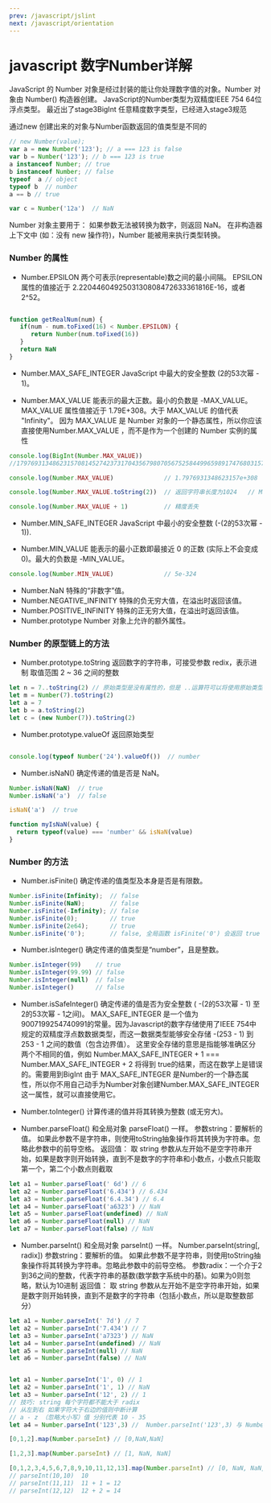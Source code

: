 ```yaml
---
prev: /javascript/jslint
next: /javascript/orientation
---
```

# javascript 数字Number详解

JavaScript 的 Number 对象是经过封装的能让你处理数字值的对象。Number 对象由 Number() 构造器创建。
JavaScript的Number类型为双精度IEEE 754 64位浮点类型。
最近出了stage3BigInt 任意精度数字类型，已经进入stage3规范


通过new 创建出来的对象与Number函数返回的值类型是不同的
```js
// new Number(value); 
var a = new Number('123'); // a === 123 is false
var b = Number('123'); // b === 123 is true
a instanceof Number; // true
b instanceof Number; // false
typeof  a // object
typeof b  // number
a == b // true

var c = Number('12a')  // NaN

```

Number 对象主要用于：
如果参数无法被转换为数字，则返回 NaN。
在非构造器上下文中 (如：没有 new 操作符)，Number 能被用来执行类型转换。

### Number 的属性

- Number.EPSILON
两个可表示(representable)数之间的最小间隔。
EPSILON 属性的值接近于 2.2204460492503130808472633361816E-16，或者 2^52。

```js

function getRealNum(num) {
   if(num - num.toFixed(16) < Number.EPSILON) {
      return Number(num.toFixed(16))
   }
   return NaN
}

```

- Number.MAX_SAFE_INTEGER
JavaScript 中最大的安全整数 (2的53次幂 - 1)。

- Number.MAX_VALUE
能表示的最大正数。最小的负数是 -MAX_VALUE。
MAX_VALUE 属性值接近于 1.79E+308。大于 MAX_VALUE 的值代表 "Infinity"。
因为 MAX_VALUE 是 Number 对象的一个静态属性，所以你应该直接使用Number.MAX_VALUE ，而不是作为一个创建的 Number 实例的属性

```js
console.log(BigInt(Number.MAX_VALUE))
//179769313486231570814527423731704356798070567525844996598917476803157260780028538760589558632766878171540458953514382464234321326889464182768467546703537516986049910576551282076245490090389328944075868508455133942304583236903222948165808559332123348274797826204144723168738177180919299881250404026184124858368n

console.log(Number.MAX_VALUE)              // 1.7976931348623157e+308

console.log(Number.MAX_VALUE.toString(2))  // 返回字符串长度为1024   // Math.pow(2,1023)

console.log(Number.MAX_VALUE + 1)          // 精度丢失

```

- Number.MIN_SAFE_INTEGER
JavaScript 中最小的安全整数 (-(2的53次幂 - 1)).

- Number.MIN_VALUE
能表示的最小正数即最接近 0 的正数 (实际上不会变成 0)。最大的负数是 -MIN_VALUE。
```js
console.log(Number.MIN_VALUE)              // 5e-324
```
- Number.NaN
特殊的“非数字”值。
- Number.NEGATIVE_INFINITY
特殊的负无穷大值，在溢出时返回该值。
- Number.POSITIVE_INFINITY
特殊的正无穷大值，在溢出时返回该值。
- Number.prototype
Number 对象上允许的额外属性。

### Number 的原型链上的方法
- Number.prototype.toString
返回数字的字符串，可接受参数 redix，表示进制 取值范围 2 ~ 36 之间的整数
```js
let n = 7..toString(2) // 原始类型是没有属性的，但是 ..运算符可以将使用原始类型的引用对象，仅限于 number,boolean
let m = Number(7).toString(2)
let a = 7
let b = a.toString(2)
let c = (new Number(7)).toString(2)

```

- Number.prototype.valueOf
返回原始类型
```js

console.log(typeof Number('24').valueOf())  // number

```

- Number.isNaN()
确定传递的值是否是 NaN。

```js
Number.isNaN(NaN)  // true
Number.isNaN('a')  // false

isNaN('a')  // true

function myIsNaN(value) {
  return typeof(value) === 'number' && isNaN(value)
}

```

### Number 的方法
- Number.isFinite()
确定传递的值类型及本身是否是有限数。
```js
Number.isFinite(Infinity);  // false
Number.isFinite(NaN);       // false
Number.isFinite(-Infinity); // false
Number.isFinite(0);         // true
Number.isFinite(2e64);      // true
Number.isFinite('0');       // false, 全局函数 isFinite('0') 会返回 true
```

- Number.isInteger()
确定传递的值类型是“number”，且是整数。
```js
Number.isInteger(99)    // true
Number.isInteger(99.99) // false
Number.isInteger(null)  // false
Number.isInteger()      // false
```

- Number.isSafeInteger()
确定传递的值是否为安全整数 ( -(2的53次幂 - 1) 至 2的53次幂 - 1之间)。
MAX_SAFE_INTEGER 是一个值为 9007199254740991的常量。因为Javascript的数字存储使用了IEEE 754中规定的双精度浮点数数据类型，而这一数据类型能够安全存储 -(253 - 1) 到 253 - 1 之间的数值（包含边界值）。
这里安全存储的意思是指能够准确区分两个不相同的值，例如 Number.MAX_SAFE_INTEGER + 1 === Number.MAX_SAFE_INTEGER + 2 将得到 true的结果，而这在数学上是错误的。需要用到BigInt
由于 MAX_SAFE_INTEGER 是Number的一个静态属性，所以你不用自己动手为Number对象创建Number.MAX_SAFE_INTEGER这一属性，就可以直接使用它。

- Number.toInteger() 
计算传递的值并将其转换为整数 (或无穷大)。

- Number.parseFloat()
和全局对象 parseFloat() 一样。
参数string：要解析的值。 如果此参数不是字符串，则使用toString抽象操作将其转换为字符串。忽略此参数中的前导空格。
返回值： 取 string 参数从左开始不是空字符串开始，如果是数字则开始转换，直到不是数字的字符串和小数点，小数点只能取第一个，第二个小数点则截取

```js
let a1 = Number.parseFloat(' 6d') // 6
let a2 = Number.parseFloat('6.434') // 6.434
let a3 = Number.parseFloat('6.4.34') // 6.4
let a4 = Number.parseFloat('a6323') // NaN
let a5 = Number.parseFloat(undefined) // NaN
let a6 = Number.parseFloat(null) // NaN
let a7 = Number.parseFloat(false) // NaN

```

- Number.parseInt()
和全局对象 parseInt() 一样。
Number.parseInt(string[, radix])
参数string：要解析的值。 如果此参数不是字符串，则使用toString抽象操作将其转换为字符串。忽略此参数中的前导空格。
参数radix：一个介于2到36之间的整数，代表字符串的基数(数学数字系统中的基)。如果为0则忽略，默认为10进制
返回值： 取 string 参数从左开始不是空字符串开始，如果是数字则开始转换，直到不是数字的字符串（包括小数点，所以是取整数部分）
```js
let a1 = Number.parseInt(' 7d') // 7
let a2 = Number.parseInt('7.434') // 7
let a3 = Number.parseInt('a7323') // NaN
let a4 = Number.parseInt(undefined) // NaN
let a5 = Number.parseInt(null) // NaN
let a6 = Number.parseInt(false) // NaN

```
```js

let a1 = Number.parseInt('1', 0) // 1
let a2 = Number.parseInt('1', 1) // NaN  
let a3 = Number.parseInt('12', 2) // 1 
// 技巧: string 每个字符都不能大于 radix
// 从左到右 如果字符大于右边的值则中断计算
// a - z （忽略大小写）值 分别代表 10 - 35
let a4 = Number.parseInt('123',3) //  Number.parseInt('123',3) 与 Number.parseInt('12',3) 计算一样 值为5

[0,1,2].map(Number.parseInt) // [0,NaN,NaN]

[1,2,3].map(Number.parseInt) // [1, NaN, NaN]

[0,1,2,3,4,5,6,7,8,9,10,11,12,13].map(Number.parseInt) // [0, NaN, NaN, NaN, NaN, NaN, NaN, NaN, NaN, NaN , 10, 12, 14, 16] 
// parseInt(10,10)  10
// parseInt(11,11)  11 + 1 = 12
// parseInt(12,12)  12 + 2 = 14

```